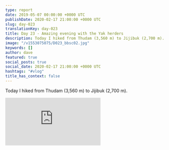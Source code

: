 ```yaml
---
type: report
date: 2019-05-07 00:00:00 +0000 UTC
publishDate: 2020-02-17 21:00:00 +0000 UTC
slug: day-023
translationKey: day-023
title: Day 23 - Amazing evening with the Yak herders
description: Today I hiked from Thudam (3,560 m) to Jijibuk (2,700 m).
image: "/v1553075075/D023_bbsc02.jpg"
keywords: []
author: dave
featured: true
social_posts: true
social_date: 2020-02-17 21:00:00 +0000 UTC
hashtags: "#vlog"
title_has_context: false
---
```


Today I hiked from Thudam (3,560 m) to Jijibuk (2,700 m).

<iframe src="https://www.youtube.com/embed/TuyshY0fZ94" frameborder="0" allow="accelerometer; autoplay; encrypted-media; gyroscope; picture-in-picture" allowfullscreen></iframe>

